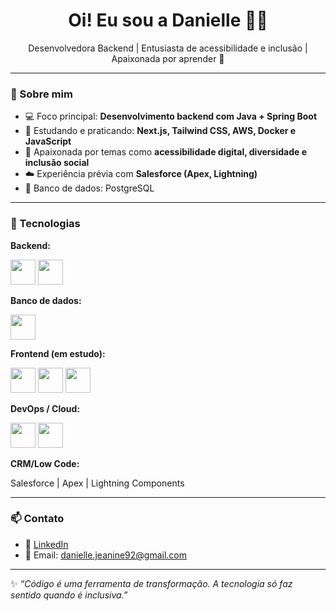 <h1 align="center">Oi! Eu sou a Danielle 👩‍💻</h1>

<p align="center">
  Desenvolvedora Backend | Entusiasta de acessibilidade e inclusão | Apaixonada por aprender 💙
</p>

<!-- <p align="center">
  <img src="https://link-da-sua-imagem-aqui.com/danielle-cartoon.png" alt="Cartoon da Danielle" height="200"/>
</p> -->

---

### 🌟 Sobre mim

- 💻 Foco principal: **Desenvolvimento backend com Java + Spring Boot**
- 🧠 Estudando e praticando: **Next.js, Tailwind CSS, AWS, Docker e JavaScript**
- 🧩 Apaixonada por temas como **acessibilidade digital, diversidade e inclusão social**
- ☁️ Experiência prévia com **Salesforce (Apex, Lightning)**
- 🐘 Banco de dados: PostgreSQL

---

### 💼 Tecnologias

**Backend:**
<p>
  <img src="https://cdn.jsdelivr.net/gh/devicons/devicon/icons/java/java-original.svg" width="40" />
  <img src="https://cdn.jsdelivr.net/gh/devicons/devicon/icons/spring/spring-original.svg" width="40" />
</p>

**Banco de dados:**
<p>
  <img src="https://cdn.jsdelivr.net/gh/devicons/devicon/icons/postgresql/postgresql-original.svg" width="40" />
</p>

**Frontend (em estudo):**
<p>
  <img src="https://cdn.jsdelivr.net/gh/devicons/devicon/icons/javascript/javascript-original.svg" width="40"/>
  <img src="https://cdn.jsdelivr.net/gh/devicons/devicon/icons/nextjs/nextjs-original.svg" width="40"/>
  <img src="https://cdn.jsdelivr.net/gh/devicons/devicon/icons/tailwindcss/tailwindcss-plain.svg" width="40"/>
</p>

**DevOps / Cloud:**
<p>
  <img src="https://cdn.jsdelivr.net/gh/devicons/devicon/icons/docker/docker-original.svg" width="40" />
  <img src="https://cdn.jsdelivr.net/gh/devicons/devicon/icons/amazonwebservices/amazonwebservices-original.svg" width="40" />
</p>

**CRM/Low Code:**
<p>
  Salesforce | Apex | Lightning Components
</p>

---


### 📫 Contato

- 💼 [LinkedIn](www.linkedin.com/in/danielle-jeanine-da-silva)
- 📧 Email: danielle.jeanine92@gmail.com

---

✨ *“Código é uma ferramenta de transformação. A tecnologia só faz sentido quando é inclusiva.”*
